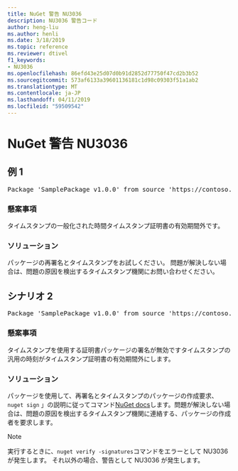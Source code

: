 ```yaml
---
title: NuGet 警告 NU3036
description: NU3036 警告コード
author: heng-liu
ms.author: henli
ms.date: 3/18/2019
ms.topic: reference
ms.reviewer: dtivel
f1_keywords:
- NU3036
ms.openlocfilehash: 86efd43e25d07d0b91d2852d77750f47cd2b3b52
ms.sourcegitcommit: 573af6133a39601136181c1d98c09303f51a1ab2
ms.translationtype: MT
ms.contentlocale: ja-JP
ms.lasthandoff: 04/11/2019
ms.locfileid: "59509542"
---
```

# <a name="nuget-warning-nu3036"></a>NuGet 警告 NU3036

## <a name="scenario-1"></a>例 1

<pre>Package 'SamplePackage v1.0.0' from source 'https://contoso.com/index.json': The timestamp's generalized time is outside the timestamping certificate's validity period.</pre>

### <a name="issue"></a>懸案事項

タイムスタンプの一般化された時間タイムスタンプ証明書の有効期間外です。


### <a name="solution"></a>ソリューション

パッケージの再署名とタイムスタンプをお試しください。 問題が解決しない場合は、問題の原因を検出するタイムスタンプ機関にお問い合わせください。



## <a name="scenario-2"></a>シナリオ 2

<pre>Package 'SamplePackage v1.0.0' from source 'https://contoso.com/index.json': The primary signature's timestamp's generalized time is outside the timestamping certificate's validity period.</pre>

### <a name="issue"></a>懸案事項

タイムスタンプを使用する証明書パッケージの署名が無効ですタイムスタンプの汎用の時刻がタイムスタンプ証明書の有効期間外にします。


### <a name="solution"></a>ソリューション

パッケージを使用して、再署名とタイムスタンプのパッケージの作成要求、 `nuget sign` 」の説明に従ってコマンド[NuGet docs](https://docs.microsoft.com/en-us/nuget/create-packages/sign-a-package)します。問題が解決しない場合は、問題の原因を検出するタイムスタンプ機関に連絡する、パッケージの作成者を要求します。


> [!Note]
> 実行するときに、`nuget verify -signatures`コマンドをエラーとして NU3036 が発生します。 それ以外の場合、警告として NU3036 が発生します。
